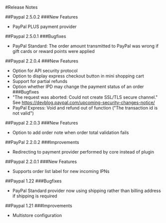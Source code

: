 #Release Notes

##Paypal 2.5.0.2
###New Features
* PayPal PLUS payment provider

##Paypal 2.5.0.1
###Bugfixes
* PayPal Standard: The order amount transmitted to PayPal was wrong if gift cards or reward points were applied

##Paypal 2.2.0.4
###New Features
* Option for API security protocol
* Option to display express checkout button in mini shopping cart
* Support for partial refunds
* Option whether IPD may change the payment status of an order
###Bugfixes
* "The request was aborted: Could not create SSL/TLS secure channel." See https://devblog.paypal.com/upcoming-security-changes-notice/
* PayPal Express: Void and refund out of function ("The transaction id is not valid")

##Paypal 2.2.0.3
###New Features
* Option to add order note when order total validation fails

##PayPal 2.2.0.2
###Improvements
* Redirecting to payment provider performed by core instead of plugin

##Paypal 2.2.0.1
###New Features
* Supports order list label for new incoming IPNs

##Paypal 1.22
###Bugfixes
* PayPal Standard provider now using shipping rather than billing address if shipping is required

##Paypal 1.21
###Improvements
* Multistore configuration